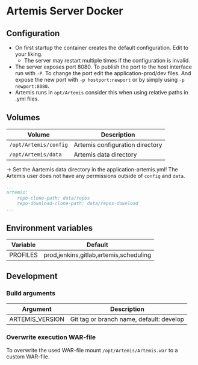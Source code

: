 # Artemis Server Docker

## Configuration
- On first startup the container creates the default configuration. Edit to your liking.
    - The server may restart multiple times if the configuration is invalid.
- The server exposes port 8080. To publish the port to the host interface run with `-P`. To change the port edit the application-prod/dev files. And expose the new port with `-p hostport:newport` or by simply using `-p newport:8080`.
- Artemis runs in `opt/Artemis` consider this when using relative paths in .yml files.

## Volumes

|Volume                    |Description                                    |
|--------------------------|-----------------------------------------------|
|`/opt/Artemis/config`     |Artemis configuration directory                |
|`/opt/Artemis/data`       |Artemis data directory                         |

→ Set the Aartemis data directory in the application-artemis.yml! The Artemis user does not have any permissions outside of `config` and `data`.
```YAML
...
artemis:
    repo-clone-path: data/repos
    repo-download-clone-path: data/repos-download
...
```

## Environment variables

|Variable                  |Default                                        |
|--------------------------|-----------------------------------------------|
|PROFILES                  |prod,jenkins,gitlab,artemis,scheduling         |

## Development

### Build arguments

|Argument                  |Description                                    |
|--------------------------|-----------------------------------------------|
|ARTEMIS_VERSION           |Git tag or branch name, default: develop       |

### Overwrite execution WAR-file
To overwrite the used WAR-file mount `/opt/Artemis/Artemis.war` to a custom WAR-file.